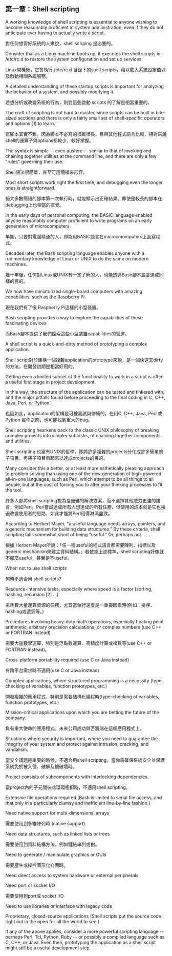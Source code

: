 第一章：Shell scripting
---

A working knowledge of shell scripting is essential to anyone wishing to become reasonably proficient 
at system administration, even if they do not anticipate ever having to actually write a script. 

對任何想管好系統的人來說，shell scriping 是必要的。

Consider that as a Linux machine boots up, it executes the shell scripts in /etc/rc.d 
to restore the system configuration and set up services.

Linux開機後，它會執行 /etc/rc.d 目錄下的shell scripts，藉以載入系統設定值以及啟動相關系統服務。

A detailed understanding of these startup scripts is important for analyzing the behavior of a system, 
and possibly modifying it.

若想分析或改變系統的行為，則對這些啟動 scripts 的了解是相當重要的。

The craft of scripting is not hard to master, since scripts can be built in bite-sized sections and there is only a fairly small set of shell-specific operators and options [1] to learn. 

寫腳本其實不難。因為腳本不必寫的很雜很長，且與其他程式語言比較，相對來說shell的運算子與options都較少，較好掌握。

The syntax is simple -- even austere -- similar to that of invoking and chaining together utilities at the command line, and there are only a few "rules" governing their use. 

Shell語法很簡單，甚至可用簡樸來形容。

Most short scripts work right the first time, and debugging even the longer ones is straightforward.

絕大多數簡短的腳本第一次執行時，就能顯示出正確結果。即使是較長的腳本在debugging上也相當的直覺。

In the early days of personal computing, the BASIC language enabled anyone reasonably computer proficient to write programs on an early generation of microcomputers. 

早期，只要對電腦精通的人，即能用BASIC語言在microcmomputers上面寫程式。
 
Decades later, the Bash scripting language enables anyone with a rudimentary knowledge of Linux or UNIX to do the same on modern machines.

幾十年後，任何對Linux或UNIX有一定了解的人，也能透過Bash腳本語言達成同樣的目的。

We now have miniaturized single-board computers with amazing capabilities, such as the Raspberry Pi.

現在我們有了像 Raspberry Pi這樣的小型裝置。

Bash scripting provides a way to explore the capabilities of these fascinating devices.

而Bash腳本提供了我們探索這些小型裝置capabilities的管道。

A shell script is a quick-and-dirty method of prototyping a complex application. 

Shell script對於建構一個複雜application的prototype來說，是一個快速又dirty的方法，在開發初期是相當好用的。

Getting even a limited subset of the functionality to work in a script is often a useful first stage in project development. 

In this way, the structure of the application can be tested and tinkered with, and the major pitfalls found before proceeding to the final coding in C, C++, Java, Perl, or Python.

也因如此，application的架構是可被測試與修補的，在用C, C++, Java, Perl 或Python 實作之前，也可能找到重大的bug。

Shell scripting hearkens back to the classic UNIX philosophy of breaking complex projects into simpler subtasks, of chaining together components and utilities. 

Shell scripting 也富有UNIX的哲學，即將許多複雜的projects分化成許多簡單的子項目，再將子項目串起來以達成projects的目的。

Many consider this a better, or at least more esthetically pleasing approach to problem solving than using one of the new generation of high-powered all-in-one languages, such as Perl, which attempt to be all things to all people, but at the cost of forcing you to alter your thinking processes to fit the tool.

許多人都將shell scripting視為是優雅的解決方案，而不選擇其他威力更強的語言，例如Perl。Perl嘗試達成所有人想達成的所有任務，但使用的成本就是它也強迫改變使用者的思路，如此才能將Perl用得淋漓盡致。

According to Herbert Mayer, "a useful language needs arrays, pointers, and a generic mechanism for building data structures." By these criteria, shell scripting falls somewhat short of being "useful." Or, perhaps not. . . .

根據 Herbert Mayer所說：「任一種useful的程式語言都需要陣列、指標以及generic mechanism來建立資料結構。」若依據上述標準，shell scripting好像就不那麼useful，甚至是不useful。

When not to use shell scripts

何時不適合用 shell scripts?

Resource-intensive tasks, especially where speed is a factor (sorting, hashing, recursion [2] ...)

需耗費大量運算資源的任務，尤其當執行速度是一重要因素時(例如：排序、hashing或遞迴等。)

Procedures involving heavy-duty math operations, especially floating point arithmetic, arbitrary precision calculations, or complex numbers (use C++ or FORTRAN instead)

需要大量數學運算，特別是浮點數運算、高精度計算或複數等(use C++ or FORTRAN instead)。

Cross-platform portability required (use C or Java instead)

有跨平台需求時不適用(use C or Java instead)

Complex applications, where structured programming is a necessity (type-checking of variables, function prototypes, etc.)

開發複雜的應用程式，特別是需要結構化編程時(type-checking of variables, function prototypes, etc.)

Mission-critical applications upon which you are betting the future of the company.

負有重大使命的應用程式。未來公司成功與否將賭在這個應用程式上。

Situations where security is important, where you need to guarantee the integrity of your system and protect against intrusion, cracking, and vandalism.

當安全議題是重要的時候，不適合用shell scripting。當你需確保系統安全並保護系統免於被入侵、破解及被破壞時。

Project consists of subcomponents with interlocking dependencies.

當project內的子元間彼此環環相扣時，不適用shell scripting。

Extensive file operations required (Bash is limited to serial file access, and that only in a particularly clumsy and inefficient line-by-line fashion.)

Need native support for multi-dimensional arrays

需要使用到多維陣列時 (native support)

Need data structures, such as linked lists or trees

需要使用到資料結構方法，例如鏈結串列或樹。

Need to generate / manipulate graphics or GUIs

需要產生或操控圖形化介面時。

Need direct access to system hardware or external peripherals

Need port or socket I/O

需要使用到port或 socket I/O

Need to use libraries or interface with legacy code

Proprietary, closed-source applications (Shell scripts put the source code right out in the open for all the world to see.)

If any of the above applies, consider a more powerful scripting language -- perhaps Perl, Tcl, Python, Ruby -- or possibly a compiled language such as C, C++, or Java. Even then, prototyping the application as a shell script might still be a useful development step.
